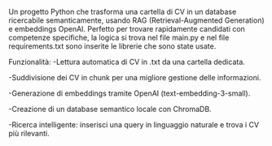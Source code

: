 Un progetto Python che trasforma una cartella di CV in un database ricercabile semanticamente, usando RAG (Retrieval-Augmented Generation) e embeddings OpenAI. Perfetto per trovare rapidamente candidati con competenze specifiche, la logica si trova nel file main.py e nel file requirements.txt sono inserite le librerie che sono state usate.

Funzionalità:
-Lettura automatica di CV in .txt da una cartella dedicata.

-Suddivisione dei CV in chunk per una migliore gestione delle informazioni.

-Generazione di embeddings tramite OpenAI (text-embedding-3-small).

-Creazione di un database semantico locale con ChromaDB.

-Ricerca intelligente: inserisci una query in linguaggio naturale e trova i CV più rilevanti.
